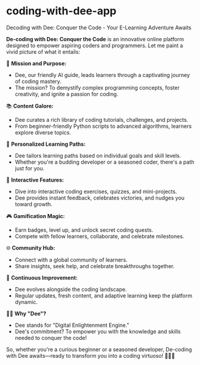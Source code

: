 # coding-with-dee-app
 Decoding with Dee: Conquer the Code - Your E-Learning Adventure Awaits 

**De-coding with Dee: Conquer the Code** is an innovative online platform designed to empower aspiring coders and programmers. Let me paint a vivid picture of what it entails:

🌟 **Mission and Purpose:**
- Dee, our friendly AI guide, leads learners through a captivating journey of coding mastery.
- The mission? To demystify complex programming concepts, foster creativity, and ignite a passion for coding.

📚 **Content Galore:**
- Dee curates a rich library of coding tutorials, challenges, and projects.
- From beginner-friendly Python scripts to advanced algorithms, learners explore diverse topics.

🎯 **Personalized Learning Paths:**
- Dee tailors learning paths based on individual goals and skill levels.
- Whether you're a budding developer or a seasoned coder, there's a path just for you.

🤖 **Interactive Features:**
- Dive into interactive coding exercises, quizzes, and mini-projects.
- Dee provides instant feedback, celebrates victories, and nudges you toward growth.

🎮 **Gamification Magic:**
- Earn badges, level up, and unlock secret coding quests.
- Compete with fellow learners, collaborate, and celebrate milestones.

🌐 **Community Hub:**
- Connect with a global community of learners.
- Share insights, seek help, and celebrate breakthroughs together.

🚀 **Continuous Improvement:**
- Dee evolves alongside the coding landscape.
- Regular updates, fresh content, and adaptive learning keep the platform dynamic.

👩‍💻 **Why "Dee"?**
- Dee stands for "Digital Enlightenment Engine."
- Dee's commitment? To empower you with the knowledge and skills needed to conquer the code!

So, whether you're a curious beginner or a seasoned developer, De-coding with Dee awaits—ready to transform you into a coding virtuoso! 🚀👩‍💻
